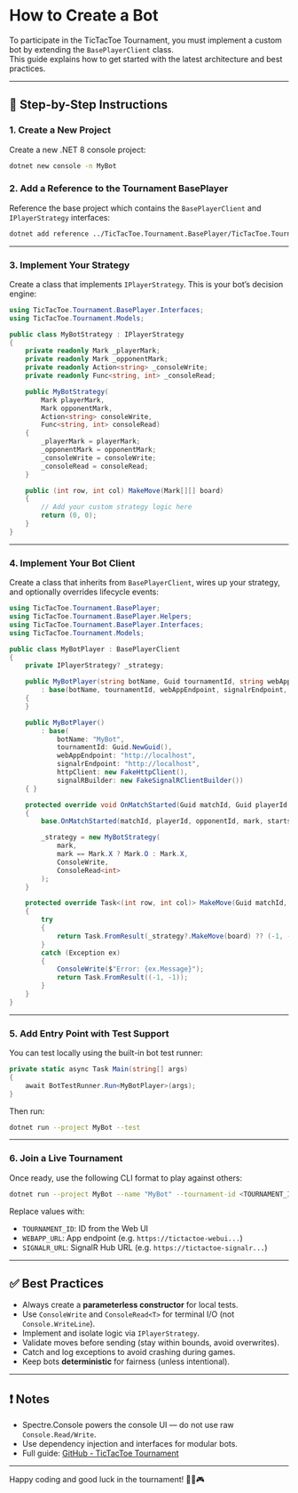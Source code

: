 # How to Create a Bot

To participate in the TicTacToe Tournament, you must implement a custom bot by extending the `BasePlayerClient` class.  
This guide explains how to get started with the latest architecture and best practices.

---

## 🧱 Step-by-Step Instructions

### 1. Create a New Project

Create a new .NET 8 console project:

```bash
dotnet new console -n MyBot
```

### 2. Add a Reference to the Tournament BasePlayer

Reference the base project which contains the `BasePlayerClient` and `IPlayerStrategy` interfaces:

```bash
dotnet add reference ../TicTacToe.Tournament.BasePlayer/TicTacToe.Tournament.BasePlayer.csproj
```

---

### 3. Implement Your Strategy

Create a class that implements `IPlayerStrategy`. This is your bot’s decision engine:

```csharp
using TicTacToe.Tournament.BasePlayer.Interfaces;
using TicTacToe.Tournament.Models;

public class MyBotStrategy : IPlayerStrategy
{
    private readonly Mark _playerMark;
    private readonly Mark _opponentMark;
    private readonly Action<string> _consoleWrite;
    private readonly Func<string, int> _consoleRead;

    public MyBotStrategy(
        Mark playerMark,
        Mark opponentMark,
        Action<string> consoleWrite,
        Func<string, int> consoleRead)
    {
        _playerMark = playerMark;
        _opponentMark = opponentMark;
        _consoleWrite = consoleWrite;
        _consoleRead = consoleRead;
    }

    public (int row, int col) MakeMove(Mark[][] board)
    {
        // Add your custom strategy logic here
        return (0, 0);
    }
}
```

---

### 4. Implement Your Bot Client

Create a class that inherits from `BasePlayerClient`, wires up your strategy, and optionally overrides lifecycle events:

```csharp
using TicTacToe.Tournament.BasePlayer;
using TicTacToe.Tournament.BasePlayer.Helpers;
using TicTacToe.Tournament.BasePlayer.Interfaces;
using TicTacToe.Tournament.Models;

public class MyBotPlayer : BasePlayerClient
{
    private IPlayerStrategy? _strategy;

    public MyBotPlayer(string botName, Guid tournamentId, string webAppEndpoint, string signalrEndpoint, IHttpClient httpClient, ISignalRClientBuilder signalRBuilder)
        : base(botName, tournamentId, webAppEndpoint, signalrEndpoint, httpClient, signalRBuilder)
    {
    }

    public MyBotPlayer()
        : base(
            botName: "MyBot",
            tournamentId: Guid.NewGuid(),
            webAppEndpoint: "http://localhost",
            signalrEndpoint: "http://localhost",
            httpClient: new FakeHttpClient(),
            signalRBuilder: new FakeSignalRClientBuilder())
    { }

    protected override void OnMatchStarted(Guid matchId, Guid playerId, Guid opponentId, Mark mark, bool starts)
    {
        base.OnMatchStarted(matchId, playerId, opponentId, mark, starts);

        _strategy = new MyBotStrategy(
            mark,
            mark == Mark.X ? Mark.O : Mark.X,
            ConsoleWrite,
            ConsoleRead<int>
        );
    }

    protected override Task<(int row, int col)> MakeMove(Guid matchId, Mark[][] board)
    {
        try
        {
            return Task.FromResult(_strategy?.MakeMove(board) ?? (-1, -1));
        }
        catch (Exception ex)
        {
            ConsoleWrite($"Error: {ex.Message}");
            return Task.FromResult((-1, -1));
        }
    }
}
```

---

### 5. Add Entry Point with Test Support

You can test locally using the built-in bot test runner:

```csharp
private static async Task Main(string[] args)
{
    await BotTestRunner.Run<MyBotPlayer>(args);
}
```

Then run:

```bash
dotnet run --project MyBot --test
```

---

### 6. Join a Live Tournament

Once ready, use the following CLI format to play against others:

```bash
dotnet run --project MyBot --name "MyBot" --tournament-id <TOURNAMENT_ID>
```

Replace values with:

- `TOURNAMENT_ID`: ID from the Web UI
- `WEBAPP_URL`: App endpoint (e.g. `https://tictactoe-webui...`)
- `SIGNALR_URL`: SignalR Hub URL (e.g. `https://tictactoe-signalr...`)

---

## ✅ Best Practices

- Always create a **parameterless constructor** for local tests.
- Use `ConsoleWrite` and `ConsoleRead<T>` for terminal I/O (not `Console.WriteLine`).
- Implement and isolate logic via `IPlayerStrategy`.
- Validate moves before sending (stay within bounds, avoid overwrites).
- Catch and log exceptions to avoid crashing during games.
- Keep bots **deterministic** for fairness (unless intentional).

---

## ❗ Notes

- Spectre.Console powers the console UI — do not use raw `Console.Read/Write`.
- Use dependency injection and interfaces for modular bots.
- Full guide: [GitHub - TicTacToe Tournament](https://github.com/rzavalik/TicTacToe.Tournament)

---

Happy coding and good luck in the tournament! 🧠🤖🎮
